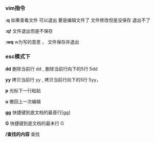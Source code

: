 ### vim指令

**:q**    如果查看文件 可以退出   要是编辑文件了  文件修改但是没保存 退出不了 

**:q!**     文件退出但是不保存

**:wq**   w为写的意思 ， 文件保存并退出



### **esc模式下**  

**dd**  删除当前行 dd , 删除当前行向下的5行 5dd

**yy**   拷贝当前行 yy , 拷贝当前行向下的5行 5yy，

**p**    光标下一行粘贴

**u**    撤回上一次编辑

**gg**   快捷键到底文档的最首行[gg]

**G**    快捷键到底文档的最末行 G

**/查找的内容**    查找
